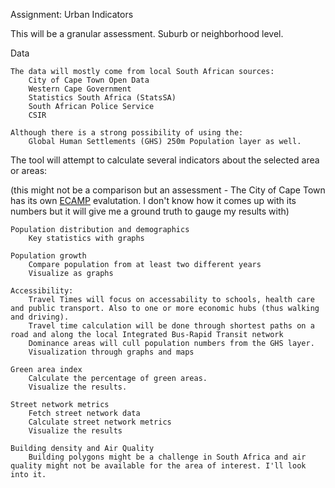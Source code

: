 Assignment: Urban Indicators

This will be a granular assessment. Suburb or neighborhood level.

Data

    The data will mostly come from local South African sources:
        City of Cape Town Open Data
        Western Cape Government
        Statistics South Africa (StatsSA)
        South African Police Service
        CSIR

    Although there is a strong possibility of using the:
        Global Human Settlements (GHS) 250m Population layer as well.

The tool will attempt to calculate several indicators about the selected area or areas:

(this might not be a comparison but an assessment - The City of Cape Town has its own [ECAMP](https://web1.capetown.gov.za/web1/ecamp) evalutation. I don't know how it comes up with its numbers but it will give me a ground truth to gauge my results with)

    Population distribution and demographics
        Key statistics with graphs

    Population growth
        Compare population from at least two different years
        Visualize as graphs

    Accessibility:
        Travel Times will focus on accessability to schools, health care and public transport. Also to one or more economic hubs (thus walking and driving).
        Travel time calculation will be done through shortest paths on a road and along the local Integrated Bus-Rapid Transit network
        Dominance areas will cull population numbers from the GHS layer.
        Visualization through graphs and maps

    Green area index
        Calculate the percentage of green areas.
        Visualize the results.

    Street network metrics
        Fetch street network data
        Calculate street network metrics
        Visualize the results

    Building density and Air Quality
        Building polygons might be a challenge in South Africa and air quality might not be available for the area of interest. I'll look into it.
